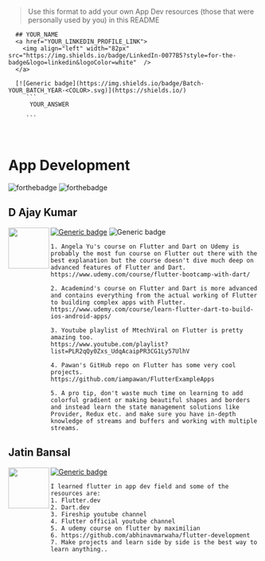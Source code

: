   > Use this format to add your own App Dev resources (those that were personally used by you) in this README
  ```
    ## YOUR_NAME
    <a href="YOUR_LINKEDIN_PROFILE_LINK">
      <img align="left" width="82px" src="https://img.shields.io/badge/LinkedIn-0077B5?style=for-the-badge&logo=linkedin&logoColor=white"  />
    </a>

    [![Generic badge](https://img.shields.io/badge/Batch-YOUR_BATCH_YEAR-<COLOR>.svg)](https://shields.io/)
       ```
        YOUR_ANSWER

       ```  
  ```
<br />

# App Development
![forthebadge](https://img.shields.io/badge/Dart-0175C2?style=for-the-badge&logo=dart&logoColor=white)
![forthebadge](https://img.shields.io/badge/Flutter-02569B?style=for-the-badge&logo=flutter&logoColor=white)
## D Ajay Kumar
<a href="https://www.linkedin.com/in/d-ajay-kumar-60a003194/">
  <img align="left" width="82px" src="https://img.shields.io/badge/LinkedIn-0077B5?style=for-the-badge&logo=linkedin&logoColor=white"  />
</a>

[![Generic badge](https://img.shields.io/badge/Year-2nd-<COLOR>.svg)](https://shields.io/)
![Generic badge](https://img.shields.io/badge/R%26D-member-blue)
```
1. Angela Yu's course on Flutter and Dart on Udemy is probably the most fun course on Flutter out there with the best explanation but the course doesn't dive much deep on advanced features of Flutter and Dart.
https://www.udemy.com/course/flutter-bootcamp-with-dart/

2. Academind's course on Flutter and Dart is more advanced and contains everything from the actual working of Flutter to building complex apps with Flutter.
https://www.udemy.com/course/learn-flutter-dart-to-build-ios-android-apps/

3. Youtube playlist of MtechViral on Flutter is pretty amazing too.
https://www.youtube.com/playlist?list=PLR2qQy0Zxs_UdqAcaipPR3CG1Ly57UlhV

4. Pawan's GitHub repo on Flutter has some very cool projects.
https://github.com/iampawan/FlutterExampleApps

5. A pro tip, don't waste much time on learning to add colorful gradient or making beautiful shapes and borders and instead learn the state management solutions like Provider, Redux etc. and make sure you have in-depth knowledge of streams and buffers and working with multiple streams.
```

## Jatin Bansal
<a href="https://www.linkedin.com/in/bansaljatin05/">
  <img align="left" width="82px" src="https://img.shields.io/badge/LinkedIn-0077B5?style=for-the-badge&logo=linkedin&logoColor=white"  />
</a>

[![Generic badge](https://img.shields.io/badge/Year-2nd-<COLOR>.svg)](https://shields.io/)
```
I learned flutter in app dev field and some of the resources are:
1. Flutter.dev
2. Dart.dev
3. Fireship youtube channel
4. Flutter official youtube channel
5. A udemy course on flutter by maximilian 
6. https://github.com/abhinavmarwaha/flutter-development
7. Make projects and learn side by side is the best way to learn anything..
```
<br />
<br />
